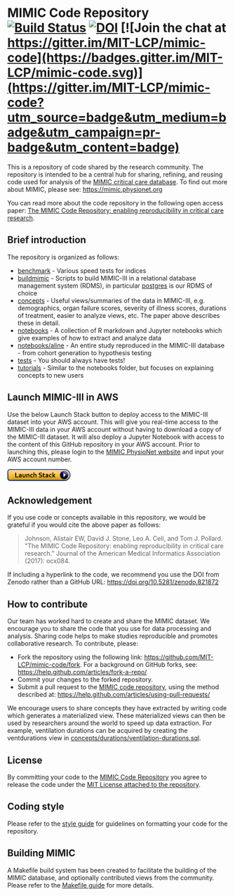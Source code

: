 # MIMIC Code Repository [![Build Status](https://travis-ci.org/MIT-LCP/mimic-code.svg?branch=master)](https://travis-ci.org/MIT-LCP/mimic-code) [![DOI](https://zenodo.org/badge/DOI/10.5281/zenodo.821872.svg)](https://doi.org/10.5281/zenodo.821872) [![Join the chat at https://gitter.im/MIT-LCP/mimic-code](https://badges.gitter.im/MIT-LCP/mimic-code.svg)](https://gitter.im/MIT-LCP/mimic-code?utm_source=badge&utm_medium=badge&utm_campaign=pr-badge&utm_content=badge)

This is a repository of code shared by the research community. The repository is intended to be a central hub for sharing, refining, and reusing code used for analysis of the [MIMIC critical care database](https://mimic.physionet.org). To find out more about MIMIC, please see: https://mimic.physionet.org

You can read more about the code repository in the following open access paper: [The MIMIC Code Repository: enabling reproducibility in critical care research](https://doi.org/10.1093/jamia/ocx084).

## Brief introduction

The repository is organized as follows:

* [benchmark](/benchmark) - Various speed tests for indices
* [buildmimic](/buildmimic) - Scripts to build MIMIC-III in a relational database management system (RDMS), in particular [postgres](/buildmimic/postgres) is our RDMS of choice
* [concepts](/concepts) - Useful views/summaries of the data in MIMIC-III, e.g. demographics, organ failure scores, severity of illness scores, durations of treatment, easier to analyze views, etc. The paper above describes these in detail.
* [notebooks](/notebooks) - A collection of R markdown and Jupyter notebooks which give examples of how to extract and analyze data
* [notebooks/aline](/notebooks/aline) - An entire study reproduced in the MIMIC-III database - from cohort generation to hypothesis testing
* [tests](/tests) - You should always have tests!
* [tutorials](/tutorials) - Similar to the notebooks folder, but focuses on explaining concepts to new users

## Launch MIMIC-III in AWS

Use the below Launch Stack button to deploy access to the MIMIC-III dataset into your AWS account.  This will give you real-time access to the MIMIC-III data in your AWS account without having to download a copy of the MIMIC-III dataset.  It will also deploy a Jupyter Notebook with access to the content of this GitHub repository in your AWS account.  Prior to launching this, please login to the [MIMIC PhysioNet website](https://mimic.physionet.org/) and input your AWS account number.

[![cloudformation-launch-stack](buildmimic/aws-athena/cloudformation-launch-stack.png)](https://console.aws.amazon.com/cloudformation/home?region=us-east-1#/stacks/new?stackName=MIMIC&templateURL=https://s3.amazonaws.com/project-redcap-aws-automation/mimic-iii-athena.yaml)

## Acknowledgement

If you use code or concepts available in this repository, we would be grateful if you would cite the above paper as follows:

> Johnson, Alistair EW, David J. Stone, Leo A. Celi, and Tom J. Pollard. "The MIMIC Code Repository: enabling reproducibility in critical care research." Journal of the American Medical Informatics Association (2017): ocx084.

If including a hyperlink to the code, we recommend you use the DOI from Zenodo rather than a GitHub URL: https://doi.org/10.5281/zenodo.821872

## How to contribute

Our team has worked hard to create and share the MIMIC dataset. We encourage you to share the code that you use for data processing and analysis. Sharing code helps to make studies reproducible and promotes collaborative research. To contribute, please:

- Fork the repository using the following link: https://github.com/MIT-LCP/mimic-code/fork. For a background on GitHub forks, see: https://help.github.com/articles/fork-a-repo/
- Commit your changes to the forked repository.
- Submit a pull request to the [MIMIC code repository](https://github.com/MIT-LCP/mimic-code), using the method described at: https://help.github.com/articles/using-pull-requests/

We encourage users to share concepts they have extracted by writing code which generates a materialized view. These materialized views can then be used by researchers around the world to speed up data extraction. For example, ventilation durations can be acquired by creating the ventdurations view in [concepts/durations/ventilation-durations.sql](https://github.com/MIT-LCP/mimic-code/blob/master/concepts/durations/ventilation-durations.sql).

## License

By committing your code to the [MIMIC Code Repository](https://github.com/mit-lcp/mimic-code) you agree to release the code under the [MIT License attached to the repository](https://github.com/mit-lcp/mimic-code/blob/master/LICENSE).

## Coding style

Please refer to the [style guide](https://github.com/MIT-LCP/mimic-code/blob/master/styleguide.md) for guidelines on formatting your code for the repository.

## Building MIMIC

A Makefile build system has been created to facilitate the building of the MIMIC database, and optionally contributed views from the community. Please refer to the [Makefile guide](https://github.com/MIT-LCP/mimic-code/blob/master/Makefile.md) for more details.
